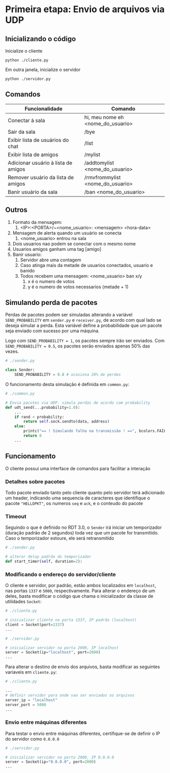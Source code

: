 # Primeira etapa: Envio de arquivos via UDP

## Inicializando o código

Inicialize o cliente

    python ./cliente.py

Em outra janela, inicialize o servidor

    python ./servidor.py

## Comandos

| Funcionalidade                        |  Comando                             |
|---------------------------------------|--------------------------------------|
| Conectar à sala                       |  hi, meu nome eh <nome_do_usuario>   |
| Sair da sala                          |  /bye                                |
| Exibir lista de usuários do chat      |  /list                               |
| Exibir lista de amigos                |  /mylist                             |
| Adicionar usuário à lista de amigos   |  /addtomylist <nome_do_usuario>      |
| Remover usuário da lista de amigos    |  /rmvfrommylist <nome_do_usuario>    |
| Banir usuário da sala                 |  /ban <nome_do_usuario>              |

## Outros

1. Formato da mensagem:
   1. \<IP\>:\<PORTA\>/~\<nome_usuario\>: \<mensagem\> \<hora-data\>
2. Mensagem de alerta quando um usuário se conecta
   1. <nome_usuario> entrou na sala
3. Dois usuarios nao podem se conectar com o mesmo nome
4. Usuarios amigos ganham uma tag \[amigo\]
5. Banir usuario:
   1. Servidor abre uma contagem
   2. Caso atinga mais da metade de usuarios conectados, usuario e banido
   3. Todos recebem uma mensagem: <nome_usuario> ban x/y
      1. x é o numero de votos
      2. y é o numero de votos necessarios (metade + 1)

## Simulando perda de pacotes

Perdas de pacotes podem ser simuladas alterando a variável `SEND_PROBABILITY` em `sender.py` e `receiver.py`, de acordo com qual lado se deseja simular a perda. Esta variável define a probabilidade que um pacote seja enviado com sucesso por uma máquina.

Logo com `SEND_PROBABILITY = 1`, os pacotes sempre irão ser enviados. Com `SEND_PROBABILITY = 0.5`, os pacotes serão enviados apenas 50% das vezes.

```python
# ./sender.py

class Sender:
    SEND_PROBABILITY = 0.8 # ocasiona 20% de perdas
```

O funcionamento desta simulação é definida em `common.py`:

```python
# ./common.py

# Envia pacotes via UDP. simula perdas de acordo com probability
def udt_send(...probability=1.0):
    ...
    if rand < probability:
        return self.sock.sendto(data, address)
    else:
        printc("== ! Simulando falha na transmissão ! ==", bcolors.FAIL)
        return 0
    ...
```

## Funcionamento

O cliente possui uma interface de comandos para facilitar a interação

### Detalhes sobre pacotes

Todo pacote enviado tanto pelo cliente quanto pelo servidor terá adicionado um header, indicando uma sequencia de caracteres que identifique o pacote `"HELLOPKT"`, os numeros `seq` e `ack`, e o conteudo do pacote

### Timeout

Seguindo o que é definido no RDT 3.0, o `Sender` irá iniciar um temporizador (duração padrão de 2 segundos) toda vez que um pacote for transmitido. Caso o temporizador estoure, ele será retransmitido

```python
# ./sender.py

# alterar delay padrão do temporizador
def start_timer(self, duration=2):
```

### Modificando o endereço do servidor/cliente

O cliente e servidor, por padrão, estão ambos localizados em `localhost`, nas portas `1337` e `5000`, respectivamente. Para alterar o endereço de um deles, basta modificar o código que chama o inicializador da classe de utilidades `Socket`:

```python
# ./cliente.py

# inicializar cliente na porta 1337, IP padrão (localhost)
client = Socket(port=1337)
...
```

```python
# ./servidor.py

# inicializar servidor na porta 2000, IP localhost
server = Socket(ip="localhost", port=2000)
...
```

Para alterar o destino de envio dos arquivos, basta modificar as seguintes variaveis em `cliente.py`:

```python
# ./cliente.py

...
# definir servidor para onde vao ser enviados os arquivos
server_ip = "localhost"
server_port = 5000
...
```

### Envio entre máquinas diferentes

Para testar o envio entre máquinas diferentes, certifique-se de definir o IP do servidor como `0.0.0.0`

```python
# ./servidor.py

# inicializar servidor na porta 2000, IP 0.0.0.0
server = Socket(ip="0.0.0.0", port=2000)
...
```
